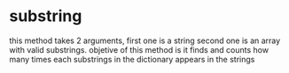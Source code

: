 # substring

this method takes 2 arguments, first one is a string second one is an array with valid substrings.
objetive of this method is it finds and counts how many times each substrings in the dictionary appears in the strings


